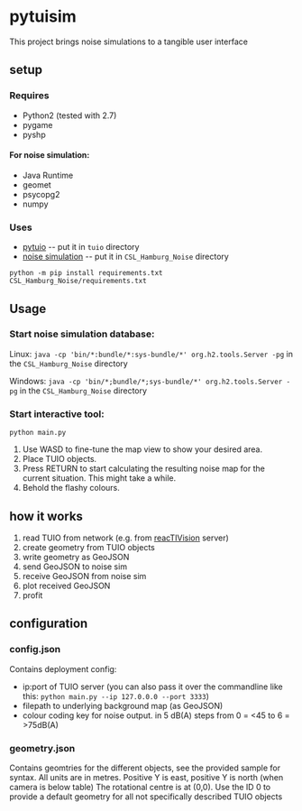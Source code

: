 # pytuisim

This project brings noise simulations to a tangible user interface

## setup

### Requires
* Python2 (tested with 2.7)
* pygame
* pyshp
#### For noise simulation:
* Java Runtime
* geomet
* psycopg2
* numpy


### Uses
* [pytuio](https://code.google.com/archive/p/pytuio/) -- put it in ```tuio``` directory
* [noise simulation](https://github.com/CityScope/CSL_Hamburg_Noise) -- put it in ```CSL_Hamburg_Noise``` directory
  

```python -m pip install requirements.txt CSL_Hamburg_Noise/requirements.txt```

## Usage

### Start noise simulation database:
Linux: ```java -cp 'bin/*:bundle/*:sys-bundle/*' org.h2.tools.Server -pg``` in the ```CSL_Hamburg_Noise``` directory

Windows: ```java -cp 'bin/*;bundle/*;sys-bundle/*' org.h2.tools.Server -pg``` in the ```CSL_Hamburg_Noise``` directory

### Start interactive tool:
``` python main.py ```

1. Use WASD to fine-tune the map view to show your desired area.
2. Place TUIO objects.
3. Press RETURN to start calculating the resulting noise map for the current situation. This might take a while.
4. Behold the flashy colours.

## how it works

1. read TUIO from network (e.g. from [reacTIVision](http://reactivision.sourceforge.net/#files) server)
2. create geometry from TUIO objects
3. write geometry as GeoJSON
4. send GeoJSON to noise sim
5. receive GeoJSON from noise sim
6. plot received GeoJSON
7. profit

## configuration

### config.json
Contains deployment config: 
* ip:port of TUIO server (you can also pass it over the commandline like this: ```python main.py --ip 127.0.0.0 --port 3333```)
* filepath to underlying background map (as GeoJSON)
* colour coding key for noise output. in 5 dB(A) steps from 0 = <45 to 6 = >75dB(A)

### geometry.json
Contains geomtries for the different objects, see the provided sample for syntax. All units are in metres. Positive Y is east, positive Y is north (when camera is below table)
The rotational centre is at (0,0).
Use the ID 0 to provide a default geometry for all not specifically described TUIO objects